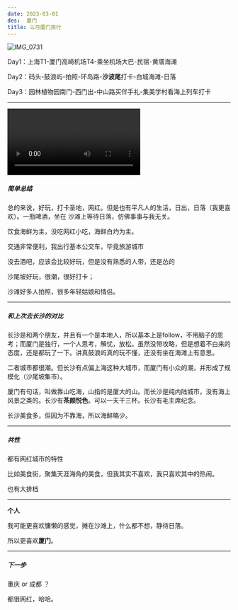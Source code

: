 ```yaml
---
date: 2023-03-01
des:  厦门
title: 三月厦门旅行
---
```




![IMG_0731](https://cdn.jsdelivr.net/gh/xuchao996/gallary@main/imgs/IMG_0731.JPG)

Day1：上海T1-厦门高崎机场T4-乘坐机场大巴-民宿-黄厝海滩

Day2：码头-鼓浪屿-拍照-环岛路-**沙波尾**打卡-白城海滩-日落

Day3：园林植物园南门-西门出-中山路买伴手礼-集美学村看海上列车打卡



-----

<video src="https://cdn.jsdelivr.net/gh/xuchao996/gallary@main/imgs/sd1677995133_2.MP4"></video>

##### 简单总结

总的来说，好玩，打卡圣地，网红。但是也有平凡人的生活，日出，日落（我更喜欢）。一瓶啤酒，坐在 沙滩上等待日落，仿佛事事与我无关。

饮食海鲜为主，没吃网红小吃，海鲜白灼为主。

交通非常便利，我出行基本公交车，毕竟旅游城市

没去酒吧，应该会比较好玩，但是没有熟悉的人带，还是怂的

沙尾坡好玩，很潮，很好打卡；

沙滩好多人拍照，很多年轻姑娘和情侣。



-------

##### 和上次去长沙的对比

长沙是和两个朋友，并且有一个是本地人，所以基本上是follow，不带脑子的思考；而厦门是独行，一个人思考，解忧，放松。虽然没带攻略，但是想着不白来的态度，还是都玩了一下。讲真鼓浪屿真的玩不懂，还没有坐在海滩上有意思。

二者城市都很潮。但长沙有点偏上海这种大城市，而厦门有小众的潮，并形成了规模化（沙尾坡集市）。

厦门有句话，叫做靠山吃海，山指的是厦大的山。而长沙是纯内陆城市，没有海上风景之类的。长沙有**茶颜悦色**。可以一天干三杯。长沙有毛主席纪念。

长沙美食多，但因为不靠海，所以海鲜略少。



------

##### 共性

都有网红城市的特性

比如美食街，聚集天涯海角的美食，但我其实不喜欢，我只喜欢其中的热闹。

也有大排档



-----

**个人**

我可能更喜欢慵懒的感觉，摊在沙滩上，什么都不想，静待日落。

所以更喜欢**厦门**。

-----

##### 下一步

重庆 or 成都 ？

都很网红，哈哈。